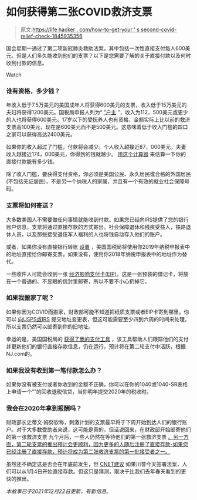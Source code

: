 # 如何获得第二张COVID救济支票

> 原文:[https://life hacker . com/how-to-get-your ' s second-covid-relief-check-1845935356](https://lifehacker.com/how-to-get-your-second-covid-relief-check-1845935356)

国会星期一通过了第二项新冠肺炎救助法案，其中包括一次性直接支付每人600美元。但是人们多久能收到他们的支票？以下是您需要了解的关于直接付款以及何时收到付款的信息。

Watch

### 谁有资格，多少钱？

年收入低于7.5万美元的美国成年人将获得600美元的支票，收入低于15万美元的夫妇将获得1200美元。国税局申报人列为“ [”户主](https://www.investopedia.com/terms/h/head_of_household.asp) ”，收入为112，500美元或更少的人也将获得600美元。17岁以下的受抚养人也有资格，金额实际上比以前的救济支票高100美元，现在是600美元而不是500美元。这意味着低于收入门槛的四口之家可以获得高达2400美元。

如果你的收入超过了门槛，付款将会减少。个人收入越接近87，000美元，夫妻收入越接近174，000美元，你得到的钱就越少。 [用这个计算器](https://abc7.com/when-will-600-stimulus-checks-go-out-the-new-calculator-600/8956512/) 来估算一下你的直接付款能有多少钱。

除了收入门槛，要获得支付资格，你必须是美国公民、永久居民或合格的外国居民(不包括无证居民)，不是另一个纳税人的家属，并且有一个有效的就业社会保障号码。

### 支票将如何寄送？

大多数美国人不需要做任何事情就能收到付款。如果您已经向IRS提供了您的银行账户信息，支票将通过直接存款的方式寄出。社会保障退休和残疾受益人，铁路退休人员，以及那些接受退伍军人福利的人也将钱自动存入他们的账户。

或者，如果你没有直接银行转账 [设置](https://www.cnet.com/personal-finance/what-we-know-about-direct-deposit-to-get-your-second-stimulus-check-sooner/) ，美国国税局将使用你2019年纳税申报表中的地址直接给你邮寄支票，如果没有，使用你2018年纳税申报表中的地址作为替代。

一些收件人可能会收到一张 [经济影响支付卡(EIP)](https://twocents.lifehacker.com/whats-an-economic-impact-payment-card-1845843834)，这是一张预装的借记卡，将放在一个普通的、不显眼的信封里邮寄，所以不要不小心扔掉它。

### 如果我搬家了呢？

如果你因为COVID而搬家，财政部可能不知道把纸质支票或者EIP卡寄到哪里。你可以 [向USPS或IRS](https://www.cnet.com/personal-finance/millions-of-people-have-moved-how-to-tell-the-irs-usps-where-to-send-your-next-stimulus-check/) 提交地址变更表，但这可能需要至少四到六周的时间来处理，所以支票仍然可以邮寄到你的旧地址。

幸运的是，美国国税局的 [获得了我的支付工具](https://www.irs.gov/coronavirus/get-my-payment) ，该工具帮助人们跟踪他们的支付并更新他们的银行直接存款信息，仍在运行，预计将在第二轮支付中活跃，根据NJ.com的。

### 如果我没有收到第一笔付款怎么办？

如果你没有被支付或者你收到的金额不正确，你可以在你的1040或1040-SR表格上申请一个“”的回收退税信贷，当你明年提交2020年的税收时。

### 我会在2020年拿到报酬吗？

财政部长史蒂文·姆努钦称，刺激计划的支票最早将于下周开始到达人们的银行账户。对于大多数受助者来说，这可能是真的，但话说回来，在财政部开始邮寄他们的第一张救济支票 九个月后，一些人仍然在等待他们的第一张救济支票 [。另一方面，第二轮支票的推出预计会更顺利，因为更多的人随后注册了直接存款-如果您已经注册了直接存款，预计将成为第二张救济支票的第一批接受者之一。](https://www.newsweek.com/stimulus-check-delays-cares-act-irs-1555099)

虽然还不确定这是否会在年底前发生，但 [CNET建议](https://www.cnet.com/personal-finance/when-could-the-irs-start-sending-your-second-stimulus-check-what-we-know-now-monday/) 如果川普今天签署法案，人们可以从1月4日开始直接存款。但这只是猜测，取决于比我们去年春天看到的更快的推出。

*本故事已于2021年12月22日更新，有新信息。*